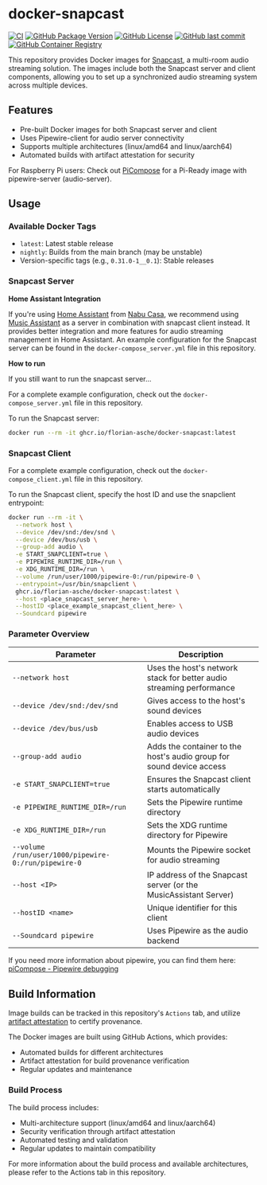 # docker-snapcast

[![CI](https://github.com/florian-asche/docker-snapcast/actions/workflows/docker-build-release.yml/badge.svg)](https://github.com/florian-asche/docker-snapcast/actions/workflows/docker-build-release.yml) [![GitHub Package Version](https://img.shields.io/github/v/tag/florian-asche/docker-snapcast?label=version)](https://github.com/florian-asche/docker-snapcast/pkgs/container/docker-snapcast) [![GitHub License](https://img.shields.io/github/license/florian-asche/docker-snapcast)](https://github.com/florian-asche/docker-snapcast/blob/main/LICENSE) [![GitHub last commit](https://img.shields.io/github/last-commit/florian-asche/docker-snapcast)](https://github.com/florian-asche/docker-snapcast/commits) [![GitHub Container Registry](https://img.shields.io/badge/Container%20Registry-GHCR-blue)](https://github.com/florian-asche/docker-snapcast/pkgs/container/docker-snapcast)

This repository provides Docker images for [Snapcast](https://github.com/badaix/snapcast), a multi-room audio streaming solution. The images include both the Snapcast server and client components, allowing you to set up a synchronized audio streaming system across multiple devices.

## Features

- Pre-built Docker images for both Snapcast server and client
- Uses Pipewire-client for audio server connectivity
- Supports multiple architectures (linux/amd64 and linux/aarch64)
- Automated builds with artifact attestation for security

For Raspberry Pi users: Check out [PiCompose](https://github.com/florian-asche/PiCompose) for a Pi-Ready image with pipewire-server (audio-server).

## Usage

### Available Docker Tags

- `latest`: Latest stable release
- `nightly`: Builds from the main branch (may be unstable)
- Version-specific tags (e.g., `0.31.0-1__0.1`): Stable releases

### Snapcast Server

**Home Assistant Integration**

If you're using [Home Assistant](https://www.home-assistant.io/) from [Nabu Casa](https://www.nabucasa.com/), we recommend using [Music Assistant](https://github.com/music-assistant/server) as a server in combination with snapcast client instead. It provides better integration and more features for audio streaming management in Home Assistant. An example configuration for the Snapcast server can be found in the `docker-compose_server.yml` file in this repository.

**How to run**

If you still want to run the snapcast server...

For a complete example configuration, check out the `docker-compose_server.yml` file in this repository.

To run the Snapcast server:

```bash
docker run --rm -it ghcr.io/florian-asche/docker-snapcast:latest
```

### Snapcast Client

For a complete example configuration, check out the `docker-compose_client.yml` file in this repository.

To run the Snapcast client, specify the host ID and use the snapclient entrypoint:

```bash
docker run --rm -it \
  --network host \
  --device /dev/snd:/dev/snd \
  --device /dev/bus/usb \
  --group-add audio \
  -e START_SNAPCLIENT=true \
  -e PIPEWIRE_RUNTIME_DIR=/run \
  -e XDG_RUNTIME_DIR=/run \
  --volume /run/user/1000/pipewire-0:/run/pipewire-0 \
  --entrypoint=/usr/bin/snapclient \
  ghcr.io/florian-asche/docker-snapcast:latest \
  --host <place_snapcast_server_here> \
  --hostID <place_example_snapcast_client_here> \
  --Soundcard pipewire
```

### Parameter Overview


| Parameter                                            | Description                                                          |
| ------------------------------------------------------ | ---------------------------------------------------------------------- |
| `--network host`                                     | Uses the host's network stack for better audio streaming performance |
| `--device /dev/snd:/dev/snd`                         | Gives access to the host's sound devices                             |
| `--device /dev/bus/usb`                              | Enables access to USB audio devices                                  |
| `--group-add audio`                                  | Adds the container to the host's audio group for sound device access |
| `-e START_SNAPCLIENT=true`                           | Ensures the Snapcast client starts automatically                     |
| `-e PIPEWIRE_RUNTIME_DIR=/run`                       | Sets the Pipewire runtime directory                                  |
| `-e XDG_RUNTIME_DIR=/run`                            | Sets the XDG runtime directory for Pipewire                          |
| `--volume /run/user/1000/pipewire-0:/run/pipewire-0` | Mounts the Pipewire socket for audio streaming                       |
| `--host <IP>`                                        | IP address of the Snapcast server (or the MusicAssistant Server)     |
| `--hostID <name>`                                    | Unique identifier for this client                                    |
| `--Soundcard pipewire`                               | Uses Pipewire as the audio backend                                   |

If you need more information about pipewire, you can find them here: [piCompose - Pipewire debugging](https://github.com/florian-asche/PiCompose/docs/pipewire_debugging.md)

## Build Information

Image builds can be tracked in this repository's `Actions` tab, and utilize [artifact attestation](https://docs.github.com/en/actions/security-guides/using-artifact-attestations-to-establish-provenance-for-builds) to certify provenance.

The Docker images are built using GitHub Actions, which provides:

- Automated builds for different architectures
- Artifact attestation for build provenance verification
- Regular updates and maintenance

### Build Process

The build process includes:

- Multi-architecture support (linux/amd64 and linux/aarch64)
- Security verification through artifact attestation
- Automated testing and validation
- Regular updates to maintain compatibility

For more information about the build process and available architectures, please refer to the Actions tab in this repository.
